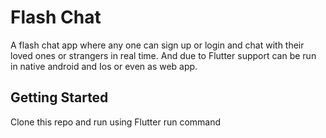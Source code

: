 # Flash Chat

A flash chat app where any one can sign up or login and chat with their loved ones or strangers in real time. And due to Flutter support can be run in native android and Ios or even as web app.

## Getting Started

Clone this repo and run using Flutter run command
